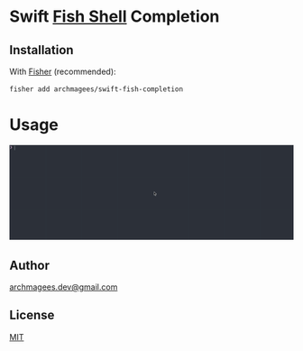 

# Swift [Fish Shell](<http://fishshell.com/>) Completion

## Installation

With [Fisher](https://github.com/jorgebucaran/fisher) (recommended):

```fish
fisher add archmagees/swift-fish-completion
```



# Usage

![](swift-fish-completion.gif)

## Author

archmagees.dev@gmail.com

## License

[MIT]()



